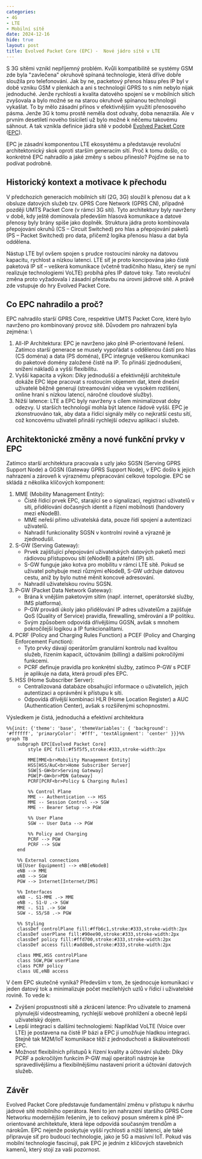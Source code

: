 ```yaml
---
categories:
- 4G
- LTE
- Mobilní sítě
date: 2024-12-16
hide: true
layout: post
title: Evolved Packet Core (EPC) -  Nové jádro sítě v LTE
---
```


S 3G sítěmi vznikl nepříjemný problém. Kvůli kompatibilitě se systémy GSM zde byla "zavlečena" okruhově spínaná technologie, která dříve dobře sloužila pro telefonování. Jak by ne, packetový přenos hlasu přes IP byl v době vzniku GSM v plenkách a ani s technologií GPRS to s ním nebylo nijak jednoduché. Jenže rychlosti a kvalita datového spojení se v mobilních sítích zvyšovala a bylo možné se na starou okruhově spínanou technologii vykašlat. To by mělo zásadní přínos v efektivnějším využití přenosového pásma. Jenže 3G k tomu prostě neměla dost odvahy, doba nenazrála. Ale v prvním desetiletí nového tisíciletí už bylo možné k něčemu takovému sáhnout. A tak vznikla definice jádra sítě v podobě [Evolved Packet Core](/mobilnisite/epc-evolved-packet-core-lte/) ([EPC](/mobilnisite/epc-evolved-packet-core-lte/)). 

EPC je zásadní komponentou LTE ekosystému a představuje revoluční architektonický skok oproti starším generacím sítí. Proč k tomu došlo, co konkrétně EPC nahradilo a jaké změny s sebou přineslo? Pojďme se na to podívat podrobně.

## Historický kontext a motivace k přechodu

V předchozích generacích mobilních sítí (2G, 3G) sloužil k přenosu dat a k obsluze datových služeb tzv. GPRS Core Network (GPRS CN), případně později UMTS Packet Core (v rámci 3G sítí). Tyto architektury byly navrženy v době, kdy ještě dominovala především hlasová komunikace a datové přenosy byly brány spíše jako doplněk. Struktura jádra proto kombinovala přepojování okruhů (CS – Circuit Switched) pro hlas a přepojování paketů (PS – Packet Switched) pro data, přičemž logika přenosu hlasu a dat byla oddělena.

Nástup LTE byl ovšem spojen s prudce rostoucími nároky na datovou kapacitu, rychlost a nízkou latenci. LTE síť je proto koncipována jako čistě paketová IP síť – veškerá komunikace (včetně tradičního hlasu, který se nyní realizuje technologiemi VoLTE) probíhá přes IP datové toky. Tato revoluční změna proto vyžadovala i zásadní přestavbu na úrovni jádrové sítě. A právě zde vstupuje do hry Evolved Packet Core.

## Co EPC nahradilo a proč?

EPC nahradilo starší GPRS Core, respektive UMTS Packet Core, které bylo navrženo pro kombinovaný provoz sítě. Důvodem pro nahrazení byla zejména: \
1.	All-IP Architektura: EPC je navrženo jako plně IP-orientované řešení. Zatímco starší generace se musely vypořádat s oddělenou částí pro hlas (CS doména) a data (PS doména), EPC integruje veškerou komunikaci do paketové domény založené čistě na IP. To přináší zjednodušení, snížení nákladů a vyšší flexibilitu.
2.	Vyšší kapacita a výkon: Díky jednodušší a efektivnější architektuře dokáže EPC lépe pracovat s rostoucím objemem dat, které dnešní uživatelé běžně generují (streamování videa ve vysokém rozlišení, online hraní s nízkou latencí, náročné cloudové služby).
3.	Nižší latence: LTE a EPC byly navrženy s cílem minimalizovat doby odezvy. U starších technologií mohla být latence řádově vyšší. EPC je zkonstruováno tak, aby data a řídicí signály měly co nejkratší cestu sítí, což koncovému uživateli přináší rychlejší odezvu aplikací i služeb.

## Architektonické změny a nové funkční prvky v EPC

Zatímco starší architektura pracovala s uzly jako SGSN (Serving GPRS Support Node) a GGSN (Gateway GPRS Support Node), v EPC došlo k jejich nahrazení a zároveň k výraznému přepracování celkové topologie. EPC se skládá z několika klíčových komponent:

1.	MME (Mobility Management Entity):
    - 	Čistě řídicí prvek EPC, starající se o signalizaci, registraci uživatelů v síti, přidělování dočasných identit a řízení mobilnosti (handovery mezi eNodeB).
    - 	MME neřeší přímo uživatelská data, pouze řídí spojení a autentizaci uživatelů.
    -	Nahradil funkcionality SGSN v kontrolní rovině a výrazně je zjednodušil.
2.	S-GW (Serving Gateway):
    - 	Prvek zajišťující přepojování uživatelských datových paketů mezi rádiovou přístupovou sítí (eNodeB) a páteřní (IP) sítí.
    - 	S-GW funguje jako kotva pro mobilitu v rámci LTE sítě. Pokud se uživatel pohybuje mezi různými eNodeB, S-GW udržuje datovou cestu, aniž by bylo nutné měnit koncové adresování.
    - 	Nahradil uživatelskou rovinu SGSN.
3.	P-GW (Packet Data Network Gateway):
    - 	Brána k vnějším paketovým sítím (např. internet, operátorské služby, IMS platforma).
    - 	P-GW provádí úkoly jako přidělování IP adres uživatelům a zajišťuje QoS (Quality of Service) pravidla, firewalling, směrování a IP politiku.
    - 	Svým způsobem odpovídá dřívějšímu GGSN, avšak s mnohem pokročilejší logikou a IP funkcionalitami.
4.	PCRF (Policy and Charging Rules Function) a PCEF (Policy and Charging Enforcement Function):
    - 	Tyto prvky dávají operátorům granulární kontrolu nad kvalitou služeb, řízením kapacit, účtováním (billing) a dalšími pokročilými funkcemi.
    - 	PCRF definuje pravidla pro konkrétní služby, zatímco P-GW s PCEF je aplikuje na data, která proudí přes EPC.
5.	HSS (Home Subscriber Server):
    - 	Centralizovaná databáze obsahující informace o uživatelích, jejich autentizaci a oprávnění k přístupu k síti.
    - 	Odpovídá dřívější kombinaci HLR (Home Location Register) a AUC (Authentication Center), avšak s rozšířenými schopnostmi.

Výsledkem je čistá, jednoduchá a efektivní architektura

```mermaid
%%{init: {'theme': 'base', 'themeVariables': { 'background': '#ffffff', 'primaryColor': '#fff', 'textAlignment': 'center' }}}%%
graph TB
    subgraph EPC[Evolved Packet Core]
        style EPC fill:#f5f5f5,stroke:#333,stroke-width:2px
        
        MME[MME<br>Mobility Management Entity]
        HSS[HSS/AuC<br>Home Subscriber Server]
        SGW[S-GW<br>Serving Gateway]
        PGW[P-GW<br>PDN Gateway]
        PCRF[PCRF<br>Policy & Charging Rules]

        %% Control Plane
        MME -- Authentication --> HSS
        MME -- Session Control --> SGW
        MME -- Bearer Setup --> PGW
        
        %% User Plane
        SGW -- User Data --> PGW
        
        %% Policy and Charging
        PCRF --> PGW
        PCRF --> SGW
    end
    
    %% External connections
    UE[User Equipment] --> eNB[eNodeB]
    eNB --> MME
    eNB --> SGW
    PGW --> Internet[Internet/IMS]
    
    %% Interfaces
    eNB -. S1-MME .-> MME
    eNB -. S1-U .-> SGW
    MME -. S11 .-> SGW
    SGW -. S5/S8 .-> PGW
    
    %% Styling
    classDef controlPlane fill:#ffb6c1,stroke:#333,stroke-width:2px
    classDef userPlane fill:#90ee90,stroke:#333,stroke-width:2px
    classDef policy fill:#ffd700,stroke:#333,stroke-width:2px
    classDef access fill:#add8e6,stroke:#333,stroke-width:2px
    
    class MME,HSS controlPlane
    class SGW,PGW userPlane
    class PCRF policy
    class UE,eNB access
```



V čem EPC skutečně vyniká? Především v tom, že sjednocuje komunikaci v jeden datový tok a minimalizuje počet mezilehlých uzlů v řídicí i uživatelské rovině. To vede k:
- 	Zvýšení propustnosti sítě a zkrácení latence: Pro uživatele to znamená plynulejší videostreaming, rychlejší webové prohlížení a obecně lepší uživatelský dojem.
- 	Lepší integraci s dalšími technologiemi: Například VoLTE (Voice over LTE) je postavena na čistě IP bázi a EPC jí umožňuje hladkou integraci. Stejně tak M2M/IoT komunikace těží z jednoduchosti a škálovatelnosti EPC.
- 	Možnost flexibilních přístupů k řízení kvality a účtování služeb: Díky PCRF a pokročilým funkcím P-GW mají operátoři nástroje ke spravedlivějšímu a flexibilnějšímu nastavení priorit a účtování datových služeb.

## Závěr

Evolved Packet Core představuje fundamentální změnu v přístupu k návrhu jádrové sítě mobilního operátora. Není to jen nahrazení staršího GPRS Core Networku modernějším řešením, je to celkový posun směrem k plně IP-orientované architektuře, která lépe odpovídá současným trendům a nárokům. EPC nejenže poskytuje vyšší rychlosti a nižší latenci, ale také připravuje síť pro budoucí technologie, jako je 5G a masivní IoT. Pokud vás mobilní technologie fascinují, pak EPC je jedním z klíčových stavebních kamenů, který stojí za vaši pozornost.